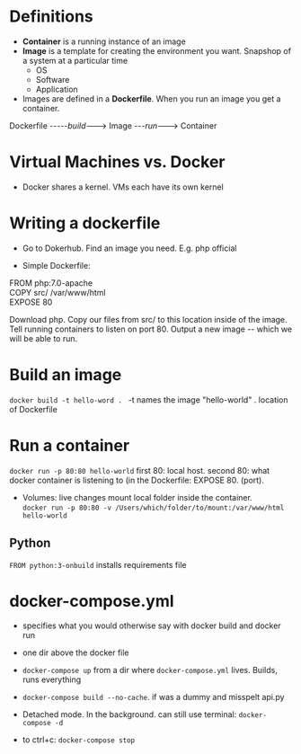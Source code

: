 # Definitions

- **Container** is a running instance of an image
- **Image** is a template for creating the environment you want. Snapshop of a system at a particular time
  - OS
  - Software
  - Application 
- Images are defined in a **Dockerfile**. When you run an image you get a container. 



Dockerfile    -----*build*--->  Image   ---*run*--->      Container


# Virtual Machines vs. Docker
- Docker shares a kernel. VMs each have its own kernel

# Writing a dockerfile
- Go to Dokerhub. Find an image you need. 
E.g. php official

- Simple Dockerfile:

FROM php:7.0-apache  
COPY src/ /var/www/html  
EXPOSE 80   

Download php. 
Copy our files from src/ to this location inside of the image.   
Tell running containers to listen on port 80. 
Output a new image -- which we will be able to run. 

# Build an image
`docker build -t hello-word . `
-t  names the image "hello-world"
.  location of Dockerfile

# Run a container
`docker run -p 80:80 hello-world`
first 80: local host. 
second 80: what docker container is listening to (in the Dockerfile: EXPOSE 80. (port). 

- Volumes: live changes 
mount local folder inside the container.  
`docker run -p 80:80 -v /Users/which/folder/to/mount:/var/www/html hello-world`


## Python
`FROM python:3-onbuild`
installs requirements file

# docker-compose.yml
- specifies what you would otherwise say with docker build and docker run 
- one dir above the docker file
- `docker-compose up` from a dir where `docker-compose.yml` lives. Builds, runs everything

- `docker-compose build --no-cache`. 
if was a dummy and misspelt api.py

- Detached mode. In the background. can still use terminal:
`docker-compose -d`
- to ctrl+c: `docker-compose stop` 
